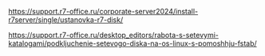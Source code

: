 https://support.r7-office.ru/corporate-server2024/install-r7server/single/ustanovka-r7-disk/

https://support.r7-office.ru/desktop_editors/rabota-s-setevymi-katalogami/podkljuchenie-setevogo-diska-na-os-linux-s-pomoshhju-fstab/

